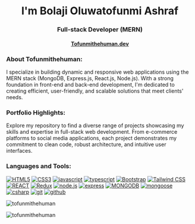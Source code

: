<h1 align="center">I'm Bolaji Oluwatofunmi Ashraf</h1>
<h3 align="center">Full-stack Developer (MERN)</h3>

<h4 align="center"><a href="https://tofunmithehuman.vercel.app/" target="_blank">Tofunmithehuman.dev</a></h4>

<h3 align="left">About Tofunmithehuman:</h3>
<p align="left">I specialize in building dynamic and responsive web applications using the MERN stack (MongoDB, Express.js, React.js, Node.js). With a strong foundation in front-end and back-end development, I'm dedicated to creating efficient, user-friendly, and scalable solutions that meet clients' needs.</p>

<h3 align="left">Portfolio Highlights:</h3>
<p align="left">Explore my repository to find a diverse range of projects showcasing my skills and expertise in full-stack web development. From e-commerce platforms to social media applications, each project demonstrates my commitment to clean code, robust architecture, and intuitive user interfaces.</p>

<h3 align="left">Languages and Tools:</h3>
<a href='https://developer.mozilla.org/en-US/docs/Learn/HTML' target="_blank"><img alt='HTML5' src='https://img.shields.io/badge/HTML5-100000?style=for-the-badge&logo=HTML5&logoColor=white&labelColor=black&color=black'/></a>
<a href='https://developer.mozilla.org/en-US/docs/Learn/CSS' target="_blank"><img alt='CSS3' src='https://img.shields.io/badge/CSS3-100000?style=for-the-badge&logo=CSS3&logoColor=white&labelColor=black&color=black'/></a>
<a href='https://developer.mozilla.org/en-US/docs/Web/JavaScript' target="_blank"><img alt='javascript' src='https://img.shields.io/badge/Javascript-100000?style=for-the-badge&logo=javascript&logoColor=white&labelColor=black&color=black'/></a>
<a href='https://www.typescriptlang.org/' target="_blank"><img alt='typescript' src='https://img.shields.io/badge/Typescript-100000?style=for-the-badge&logo=typescript&logoColor=white&labelColor=black&color=black'/></a>
<a href='https://getbootstrap.com/' target="_blank"><img alt='Bootstrap' src='https://img.shields.io/badge/Bootstrap-100000?style=for-the-badge&logo=Bootstrap&logoColor=white&labelColor=black&color=black'/></a>
<a href='https://tailwindcss.com/' target="_blank"><img alt='Tailwind CSS' src='https://img.shields.io/badge/Tailwindcss-100000?style=for-the-badge&logo=tailwindcss&logoColor=white&labelColor=black&color=black'/></a>
<a href='https://react.dev/' target="_blank"><img alt='REACT' src='https://img.shields.io/badge/REACT-100000?style=for-the-badge&logo=REACT&logoColor=white&labelColor=black&color=black'/></a>
<a href='https://redux.js.org/' target="_blank"><img alt='Redux' src='https://img.shields.io/badge/REDUX-100000?style=for-the-badge&logo=Redux&logoColor=white&labelColor=black&color=black'/></a>
<a href='https://nodejs.org/en' target="_blank"><img alt='node.js' src='https://img.shields.io/badge/Node.js-100000?style=for-the-badge&logo=node.js&logoColor=white&labelColor=black&color=black'/></a>
<a href='https://expressjs.com/' target="_blank"><img alt='express' src='https://img.shields.io/badge/EXPRESS.js-100000?style=for-the-badge&logo=express&logoColor=white&labelColor=black&color=black'/></a>
<a href='https://www.mongodb.com/' target="_blank"><img alt='MONGODB' src='https://img.shields.io/badge/mongodb-100000?style=for-the-badge&logo=MONGODB&logoColor=white&labelColor=black&color=black'/></a>
<a href='https://mongoosejs.com/docs/' target="_blank"><img alt='mongoose' src='https://img.shields.io/badge/mongoosejs-100000?style=for-the-badge&logo=mongoose&logoColor=white&labelColor=black&color=black'/></a>
<a href='https://learn.microsoft.com/en-us/dotnet/csharp/tour-of-csharp/' target="_blank"><img alt='csharp' src='https://img.shields.io/badge/cSHARP-100000?style=for-the-badge&logo=csharp&logoColor=white&labelColor=black&color=black'/></a>
<a href='https://git-scm.com/' target="_blank" rel="noreferrer"><img alt='git' src='https://img.shields.io/badge/git-100000?style=for-the-badge&logo=git&logoColor=white&labelColor=black&color=black'/></a>
<a href='https://github.com/' target="_blank" rel="noreferrer"><img alt='github' src='https://img.shields.io/badge/github-100000?style=for-the-badge&logo=github&logoColor=white&labelColor=black&color=black'/></a>



<p><img align="center" src="https://github-readme-stats.vercel.app/api/top-langs?username=tofunmithehuman&show_icons=true&theme=dark&locale=en&layout=compact" alt="tofunmithehuman" /></p>
<p><img align="center" src="https://github-readme-streak-stats.herokuapp.com/?user=tofunmithehuman&theme=dark&" alt="tofunmithehuman" /></p>
